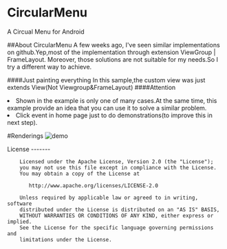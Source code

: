 # CircularMenu
A Circual Menu for Android


##About CircularMenu
A few weeks ago, I've seen similar implementations on github.Yep,most of the implementation through extension ViewGroup | FrameLayout.
Moreover, those solutions are not suitable for my needs.So I try a different way to achieve.

####Just painting everything
In this sample,the custom view was just extends View(Not Viewgroup&FrameLayout)
####Attention
<li>Shown in the example is only one of many cases.At the same time, this example provide an idea that you can use it to solve a similar problem.

<li>Click event in home page just to do demonstrations(to improve this in next step).

#Renderings
![demo](http://i1.tietuku.com/d315b5ea062a7d42.gif)


License
    -------
	
	    Licensed under the Apache License, Version 2.0 (the "License");
	    you may not use this file except in compliance with the License.
	    You may obtain a copy of the License at
	
	       http://www.apache.org/licenses/LICENSE-2.0
	
	    Unless required by applicable law or agreed to in writing, software
	    distributed under the License is distributed on an "AS IS" BASIS,
	    WITHOUT WARRANTIES OR CONDITIONS OF ANY KIND, either express or implied.
	    See the License for the specific language governing permissions and
	    limitations under the License.